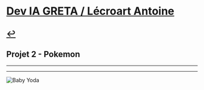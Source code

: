 # [Dev IA GRETA / Lécroart Antoine](https://github.com/Dev-IA-2024/antoine.lecroart)

[↩️](..)
---

## Projet 2 - Pokemon

---
---
![Baby Yoda](https://images3.alphacoders.com/110/1108129.jpg)
